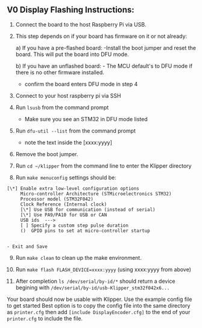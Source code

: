## V0 Display Flashing Instructions:

1) Connect the board to the host Raspberry Pi via USB.

2) This step depends on if your board has firmware on it or not already:

	a) If you have a pre-flashed board:
		-Install the boot jumper and reset the board. This will put the board into DFU mode.
	
	b) If you have an unflashed board:
		- The MCU default's to DFU mode if there is no other firmware installed.
		
	 - confirm the board enters DFU mode in step 4
	
3) Connect to your host raspberry pi via SSH

4) Run `lsusb` from the command prompt
	- Make sure you see an STM32 in DFU mode listed
	
5) Run `dfu-util --list` from the command prompt
	- note the text inside the [xxxx:yyyy]
	
6) Remove the boot jumper.

7) Run `cd ~/klipper` from the command line to enter the Klipper directory

8) Run `make menuconfig` settings should be:

```
[\*] Enable extra low-level configuration options 
     Micro-controller Architecture (STMicroelectronics STM32)
     Processor model (STM32F042)
     Clock Reference (Internal clock)
	 [\*] Use USB for communication (instead of serial)
	 [\*] Use PA9/PA10 for USB or CAN
	 USB ids  --->
	 [ ] Specify a custom step pulse duration
	 ()  GPIO pins to set at micro-controller startup
	
```
	
	- Exit and Save

9) Run `make clean` to clean up the make environment.

10) Run `make flash FLASH_DEVICE=xxxx:yyyy` (using xxxx:yyyy from above)

11) After completion `ls /dev/serial/by-id/*` should return a device begining with `/dev/serial/by-id/usb-Klipper_stm32f042x6...`

Your board should now be usable with Klipper. Use the example config file to get started
Best option is to copy the config file into the same directory as `printer.cfg` then add `[include DisplayEncoder.cfg]` to the end of your `printer.cfg` to include the file.
